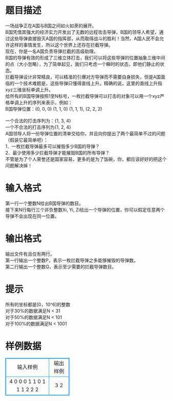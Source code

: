 # 

 
 # 题目描述 
一场战争正在A国与B国之间如火如荼的展开。<BR>	B国凭借其强大的经济实力开发出了无数的远程攻击导弹，B国的领导人希望，通过这些导弹直接毁灭A国的指挥部，从而取得战斗的胜利！当然，A国人民不会允许这样的事情发生，所以这个世界上还存在拦截导弹。<BR>	现在，你是一名A国负责导弹拦截的高级助理。<BR>	B国的导弹有效的形成了三维立体打击，我们可以将这些导弹的位置抽象三维中间的点（大小忽略），为了简单起见，我们只考虑一个瞬时的状态，即他们静止的状态。<BR>	拦截导弹设计非常精良，可以精准的引爆对方导弹而不需要自身损失，但是A国面临的一个技术难题是，这些导弹只懂得直线上升。精确的说，这里的直线上升指xyz三维坐标单调上升。<BR>	给所有的B国导弹按照1至N标号，一枚拦截导弹可以打击的对象可以用一个xyz严格单调上升的序列来表示，例如：<BR>B国导弹位置：(0,&nbsp;0,&nbsp;0)&nbsp;(1,&nbsp;1,&nbsp;0)&nbsp;(1,&nbsp;1,&nbsp;1),&nbsp;(2,&nbsp;2,&nbsp;2)<BR><BR>一个合法的打击序列为：{1,&nbsp;3,&nbsp;4}<BR>一个不合法的打击序列为{1,&nbsp;2,&nbsp;4}<BR>	A国领导人将一份导弹位置的清单交给你，并且向你提出了两个最简单不过的问题（假装它最简单吧）：<BR>1．一枚拦截导弹最多可以摧毁多少B国的导弹？<BR>2．最少使用多少拦截导弹才能摧毁B国的所有导弹？<BR>不管是为了个人荣誉还是国家容易，更多的是为了饭碗，你，都应该好好的把这个问题解决掉！<BR> 

 
 # 输入格式 
第一行一个整数N给出B国导弹的数目。<BR>	接下来N行每行三个非负整数Xi,&nbsp;Yi,&nbsp;Zi给出一个导弹的位置，你可以假定任意两个导弹不会出现在同一位置。<BR> 

 
 # 输出格式 
输出文件有且仅有两行。<BR>	第一行输出一个整数P，表示一枚拦截导弹之多能够摧毁的导弹数。<BR>	第二行输出一个整数Q，表示至少需要的拦截导弹数目。<BR> 

 
 # 提示 
所有的坐标都是[0，10^6]的整数<BR>对于30%的数据满足N&nbsp;&lt;&nbsp;31<BR>对于50%的数据满足N&nbsp;&lt;&nbsp;101<BR>对于100%的数据满足N&nbsp;&lt;&nbsp;1001<BR> 
# 样例数据
<style>
        table,table tr th, table tr td { border:1px solid #0094ff; }
        table { width: 200px; min-height: 25px; line-height: 25px; text-align: center; border-collapse: collapse;}   
    </style>
<table>
	<tr>
		<td>输入样例</td>
		<td>输出样例</td>
	</tr>
<tr><td>4		
0 0 0	
1 1 0
1 1 1
2 2 2
</td><td>3
2
</td></tr></table>
